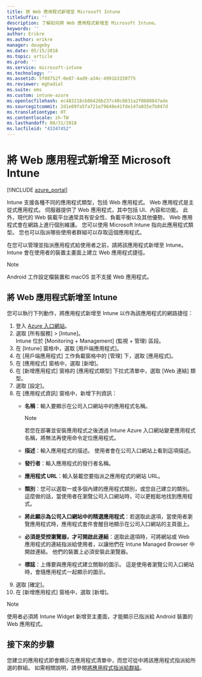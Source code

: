 ```yaml
---
title: 將 Web 應用程式新增至 Microsoft Intune
titleSuffix: ''
description: 了解如何將 Web 應用程式新增至 Microsoft Intune。
keywords: ''
author: Erikre
ms.author: erikre
manager: dougeby
ms.date: 05/15/2018
ms.topic: article
ms.prod: ''
ms.service: microsoft-intune
ms.technology: ''
ms.assetid: 5f08752f-0e87-4ad9-a34c-4991b3150775
ms.reviewer: mghadial
ms.suite: ems
ms.custom: intune-azure
ms.openlocfilehash: ec483218cb86426b237c40c8831a2f0880847ade
ms.sourcegitcommit: 2d1e89fa5fa721e79648e41fde147a035e7b047d
ms.translationtype: HT
ms.contentlocale: zh-TW
ms.lasthandoff: 08/31/2018
ms.locfileid: "43347452"
---
```

# <a name="add-web-apps-to-microsoft-intune"></a>將 Web 應用程式新增至 Microsoft Intune

[!INCLUDE [azure_portal](./includes/azure_portal.md)]

Intune 支援各種不同的應用程式類型，包括 Web 應用程式。 Web 應用程式是主從式應用程式。 伺服器提供了 Web 應用程式，其中包括 UI、內容和功能。 此外，現代的 Web 裝載平台通常具有安全性、負載平衡以及其他優勢。 Web 應用程式會在網路上進行個別維護。 您可以使用 Microsoft Intune 指向此應用程式類型。 您也可以指派哪些使用者群組可以存取這個應用程式。 

在您可以管理並指派應用程式給使用者之前，請將該應用程式新增至 Intune。 Intune 會在使用者的裝置主畫面上建立 Web 應用程式捷徑。

> [!Note]
> Android 工作設定檔裝置和 macOS 並不支援 Web 應用程式。

## <a name="add-a-web-app-to-intune"></a>將 Web 應用程式新增至 Intune
您可以執行下列動作，將應用程式新增至 Intune 以作為該應用程式的網路捷徑：

1. 登入 [Azure 入口網站](https://portal.azure.com)。
2. 選取 [所有服務] > [Intune]。  
    Intune 位於 [Monitoring + Management] (監視 + 管理) 區段。
3. 在 [Intune] 窗格中，選取 [用戶端應用程式]。
4. 在 [用戶端應用程式] 工作負載窗格中的 [管理] 下，選取 [應用程式]。
5. 在 [應用程式] 窗格中，選取 [新增]。
6. 在 [新增應用程式] 窗格的 [應用程式類型] 下拉式清單中，選取 [Web 連結] 類型。
7. 選取 [設定]。
8. 在 [應用程式資訊] 窗格中，新增下列資訊：
    - **名稱**：輸入要顯示在公司入口網站中的應用程式名稱。 
    
        > [!NOTE]
        > 若您在部署並安裝應用程式之後透過 Intune Azure 入口網站變更應用程式名稱，將無法再使用命令定位應用程式。
    
    - **描述**：輸入應用程式的描述。 使用者會在公司入口網站上看到這項描述。
    - **發行者**：輸入應用程式的發行者名稱。
    - **應用程式 URL**：輸入裝載您要指派之應用程式的網站 URL。
    - **類別**：您可以選取一或多個內建的應用程式類別，或您自己建立的類別。 這麼做的話，當使用者在瀏覽公司入口網站時，可以更輕鬆地找到應用程式。
    - **將此顯示為公司入口網站中的精選應用程式**：若選取此選項，當使用者瀏覽應用程式時，應用程式套件會醒目地顯示在公司入口網站的主頁面上。
    - **必須是受控瀏覽器，才可開啟此連結**：選取此選項時，可將網站或 Web 應用程式的連結指派給使用者，以讓他們在 Intune Managed Browser 中開啟連結。 他們的裝置上必須安裝此瀏覽器。
    - **標誌**：上傳要與應用程式建立關聯的圖示。 這是使用者瀏覽公司入口網站時，會隨應用程式一起顯示的圖示。
9. 選取 [確定]。
10. 在 [新增應用程式] 窗格中，選取 [新增]。

> [!Note]
> 使用者必須將 Intune Widget 新增至主畫面，才能顯示已指派給 Android 裝置的 Web 應用程式。

## <a name="next-steps"></a>接下來的步驟

您建立的應用程式即會顯示在應用程式清單中，而您可從中將該應用程式指派給所選的群組。 如需相關說明，請參閱[將應用程式指派給群組](apps-deploy.md)。 
